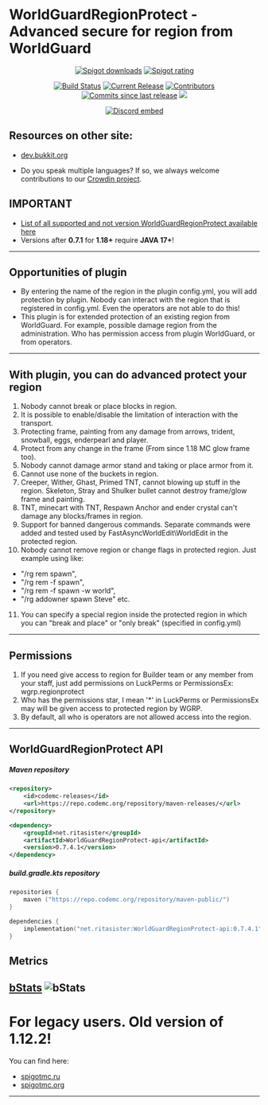 # WorldGuardRegionProtect - Advanced secure for region from WorldGuard
<p align="center">
<a href="https://www.spigotmc.org/resources/81321/"><img src="https://img.shields.io/spiget/downloads/81321?label=Spigot%20downloads" alt="Spigot downloads"></a>
<a href="https://www.spigotmc.org/resources/81321/"><img src="https://img.shields.io/spiget/rating/81321?label=Spigot%20rating" alt="Spigot rating"></a>
</p>
<p align="center">
<a href="https://ci.codemc.io/job/rsteamcore/job/WorldGuardRegionProtect/"><img src="https://ci.codemc.io/job/RitaSister/job/WorldGuardRegionProtect/badge/icon" alt="Build Status"></a>
<a href="https://github.com/RSTeamCore/WorldGuardRegionProtect/releases"><img src="https://img.shields.io/github/release/RitaSister/WorldGuardRegionProtect.svg" alt="Current Release"></a>
<a href="https://github.com/RSTeamCore/WorldGuardRegionProtect/graphs/contributors"><img src="https://img.shields.io/github/contributors/RitaSister/WorldGuardRegionProtect.svg" alt="Contributors"></a>
<a href="https://github.com/RSTeamCore/WorldGuardRegionProtect/commits/master"><img src="https://img.shields.io/github/commits-since/RitaSister/WorldGuardRegionProtect/latest.svg" alt="Commits since last release"></a>
<a title="Crowdin" target="_blank" href="https://crowdin.com/project/worldguardregionprotect"><img src="https://badges.crowdin.net/worldguardregionprotect/localized.svg"></a>

<p align="center"><a href="https://discord.com/invite/kvqvA3GTVF"><img src="https://discordapp.com/api/guilds/918677001479540787/embed.png" alt="Discord embed"></a>
</p>

## Resources on other site:
* [dev.bukkit.org](https://dev.bukkit.org/projects/worldguardregionprotect)

* Do you speak multiple languages? If so, we always welcome contributions to our [Crowdin project](https://crowdin.com/project/worldguardregionprotect).

## IMPORTANT
* [List of all supported and not version WorldGuardRegionProtect available here](https://github.com/RSTeamCore/WorldGuardRegionProtect/blob/dev/SECURITY.md)
* Versions after **0.7.1** for **1.18+** require **JAVA 17+**!
---
## Opportunities of plugin

* By entering the name of the region in the plugin config.yml, you will add protection by plugin. Nobody can interact with the region that is registered in config.yml. Even the operators are not able to do this!
* This plugin is for extended protection of an existing region from WorldGuard. For example, possible damage region from the administration. Who has permission access from plugin WorldGuard, or from operators.
---
## With plugin, you can do advanced protect your region

1. Nobody cannot break or place blocks in region.
2. It is possible to enable/disable the limitation of interaction with the transport.
3. Protecting frame, painting from any damage from arrows, trident, snowball, eggs, enderpearl and player.
4. Protect from any change in the frame (From since 1.18 MC glow frame too).
5. Nobody cannot damage armor stand and taking or place armor from it.
6. Cannot use none of the buckets in region.
7. Creeper, Wither, Ghast, Primed TNT, cannot blowing up stuff in the region. Skeleton, Stray and Shulker bullet cannot destroy frame/glow frame and painting.
8. TNT, minecart with TNT, Respawn Anchor and ender crystal can't damage any blocks/frames in region.
9. Support for banned dangerous commands. Separate commands were added and tested used by FastAsyncWorldEdit\WorldEdit in the protected region.
10. Nobody cannot remove region or change flags in protected region. Just example using like:
- "/rg rem spawn",
- "/rg rem -f spawn",
- "/rg rem -f spawn -w  world",
- "/rg addowner spawn Steve" etc.
11. You can specify a special region inside the protected region in which you can "break and place" or "only break" (specified in config.yml)
---
## Permissions

1. If you need give access to region for Builder team or any member from your staff, just add permissions on LuckPerms or PermissionsEx: wgrp.regionprotect
2. Who has the permissions star, I mean '*' in LuckPerms or PermissionsEx may will be given access to protected region by WGRP.
3. By default, all who is operators are not allowed access into the region.
---

## WorldGuardRegionProtect API

##### Maven repository

```xml
<repository>
    <id>codemc-releases</id>
    <url>https://repo.codemc.org/repository/maven-releases/</url>
</repository>

<dependency>
    <groupId>net.ritasister</groupId>
    <artifactId>WorldGuardRegionProtect-api</artifactId>
    <version>0.7.4.1</version>
</dependency>
```

##### build.gradle.kts repository

```kotlin
repositories {
    maven ("https://repo.codemc.org/repository/maven-public/")
}

dependencies {
    implementation("net.ritasister:WorldGuardRegionProtect-api:0.7.4.1")
}
```

## Metrics
[bStats](https://bstats.org/plugin/bukkit/WorldGuardRegionProtect/12975)
<img alt="bStats" src="https://bstats.org/signatures/bukkit/WorldGuardRegionProtect.svg"/>
---

# For legacy users. Old version of 1.12.2!
You can find here:
* [spigotmc.ru](https://spigotmc.ru/resources/worldguardregionprotect-1-12-x.518/)
* [spigotmc.org](https://www.spigotmc.org/resources/worldguardregionprotect-1-12.81333//)
---
